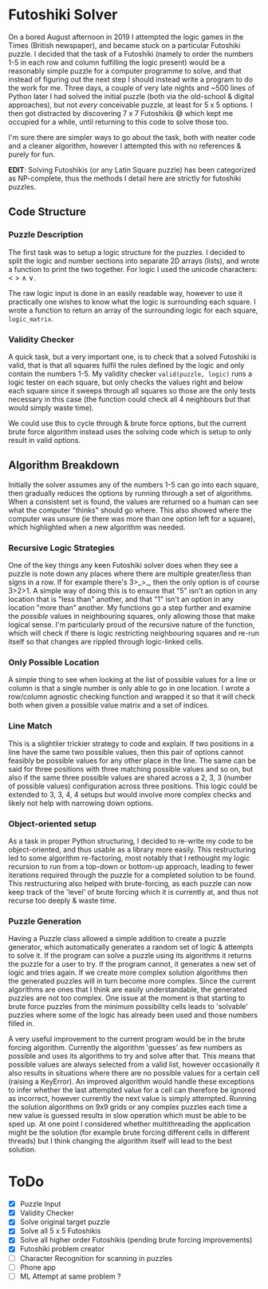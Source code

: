 # Futoshiki Solver

On a bored August afternoon in 2019 I attempted the logic games in the Times (British newspaper), and became stuck on a particular Futoshiki puzzle. I decided that the task of a Futoshiki (namely to order the numbers 1-5 in each row and column fulfilling the logic present) would be a reasonably simple puzzle for a computer programme to solve, and that instead of figuring out the next step I should instead write a program to do the work for me. Three days, a couple of very late nights and ~500 lines of Python later I had solved the initial puzzle (both via the old-school & digital approaches), but not _every_ conceivable puzzle, at least for 5 x 5 options. I then got distracted by discovering 7 x 7 Futoshikis :sweat_smile: which kept me occupied for a while, until returning to this code to solve those too.

I'm sure there are simpler ways to go about the task, both with neater code and a cleaner algorithm, however I attempted this with no references & purely for fun.

**EDIT**: Solving Futoshikis (or any Latin Square puzzle) has been categorized as NP-complete, thus the methods I detail here are strictly for futoshiki puzzles.

## Code Structure

### Puzzle Description

The first task was to setup a logic structure for the puzzles. I decided to split the logic and number sections into separate 2D arrays (lists), and wrote a function to print the two together. For logic I used the unicode characters: < > &#8743; &#8744;.

The raw logic input is done in an easily readable way, however to use it practically one wishes to know what the logic is surrounding each square. I wrote a function to return an array of the surrounding logic for each square,  `logic_matrix`.


### Validity Checker

A quick task, but a very important one, is to check that a solved Futoshiki is valid, that is that all squares fulfil the rules defined by the logic and only contain the numbers 1-5. My validity checker `valid(puzzle, logic)` runs a logic tester on each square, but only checks the values right and below each square since it sweeps through all squares so those are the only tests necessary in this case (the function could check all 4 neighbours but that would simply waste time).

We could use this to cycle through & brute force options, but the current brute force algorithm instead uses the solving code which is setup to only result in valid options.


## Algorithm Breakdown

Initially the solver assumes any of the numbers 1-5 can go into each square, then gradually reduces the options by running through a set of algorithms. When a consistent set is found, the values are returned so a human can see what the computer "thinks" should go where. This also showed where the computer was unsure (ie there was more than one option left for a square), which highlighted when a new algorithm was needed.

### Recursive Logic Strategies

One of the key things any keen Futoshiki solver does when they see a puzzle is note down any places where there are multiple greater/less than signs in a row. If for example there's 3>\_>\_, then the only option is of course 3>2>1. A simple way of doing this is to ensure that "5" isn't an option in any location that is "less than" another, and that "1" isn't an option in any location "more than" another. My functions go a step further and examine the _possible_ values in neighbouring squares, only allowing those that make logical sense. I'm particularly proud of the recursive nature of the function, which will check if there is logic restricting neighbouring squares and re-run itself so that changes are rippled through logic-linked cells.

### Only Possible Location

A simple thing to see when looking at the list of possible values for a line or column is that a single number is only able to go in one location. I wrote a row/column agnostic checking function and wrapped it so that it will check both when given a possible value matrix and a set of indices.

### Line Match

This is a slightlier trickier strategy to code and explain. If two positions in a line have the same two possible values, then this pair of options cannot feasibly be possible values for any other place in the line. The same can be said for three positions with three matching possible values and so on, but also if the same three possible values are shared across a 2, 3, 3 (number of possible values) configuration across three positions. This logic could be extended to 3, 3, 4, 4 setups but would involve more complex checks and likely not help with narrowing down options.


### Object-oriented setup
As a task in proper Python structuring, I decided to re-write my code to be object-oriented, and thus usable as a library more easily. This restructuring led to some algorithm re-factoring, most notably that I rethought my logic recursion to run from a top-down or bottom-up approach, leading to fewer iterations required through the puzzle for a completed solution to be found. This restructuring also helped with brute-forcing, as each puzzle can now keep track of the 'level' of brute forcing which it is currently at, and thus not recurse too deeply & waste time.

### Puzzle Generation
Having a Puzzle class allowed a simple addition to create a puzzle generator, which automatically generates a random set of logic & attempts to solve it. If the program can solve a puzzle using its algorithms it returns the puzzle for a user to try. If the program cannot, it generates a new set of logic and tries again. If we create more complex solution algorithms then the generated puzzles will in turn become more complex. Since the current algorithms are ones that I think are easily understandable, the generated puzzles are not too complex. One issue at the moment is that starting to brute force puzzles from the minimum possibility cells leads to 'solvable' puzzles where some of the logic has already been used and those numbers filled in.

A very useful improvement to the current program would be in the brute forcing algorithm. Currently the algorithm 'guesses' as few numbers as possible and uses its algorithms to try and solve after that. This means that possible values are always selected from a valid list, however occasionally it also results in situations where there are no possible values for a certain cell (raising a KeyError). An improved algorithm would handle these exceptions to infer whether the last attempted value for a cell can therefore be ignored as incorrect, however currently the next value is simply attempted. Running the solution algorithms on 9x9 grids or any complex puzzles each time a new value is guessed results in slow operation which must be able to be sped up. At one point I considered whether multithreading the application might be the solution (for example brute forcing different cells in different threads) but I think changing the algorithm itself will lead to the best solution.


# ToDo
- [x] Puzzle Input
- [x] Validity Checker
- [x] Solve original target puzzle
- [x] Solve all 5 x 5 Futoshikis
- [x] Solve all higher order Futoshikis (pending brute forcing improvements)
- [x] Futoshiki problem creator
- [ ] Character Recognition for scanning in puzzles
- [ ] Phone app
- [ ] ML Attempt at same problem ?
